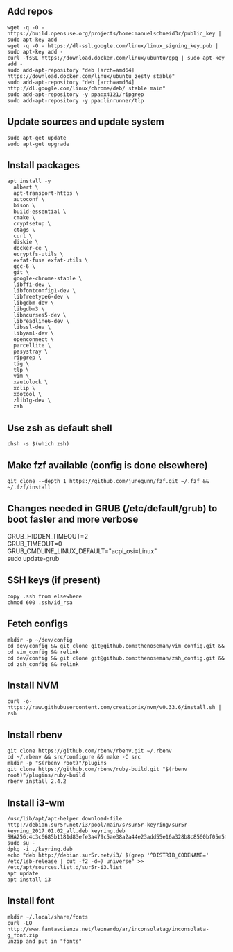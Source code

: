 ## Add repos
```
wget -q -O - https://build.opensuse.org/projects/home:manuelschneid3r/public_key | sudo apt-key add -  
wget -q -O - https://dl-ssl.google.com/linux/linux_signing_key.pub | sudo apt-key add -  
curl -fsSL https://download.docker.com/linux/ubuntu/gpg | sudo apt-key add -  
sudo add-apt-repository "deb [arch=amd64] https://download.docker.com/linux/ubuntu zesty stable"  
sudo add-apt-repository "deb [arch=amd64] http://dl.google.com/linux/chrome/deb/ stable main"  
sudo add-apt-repository -y ppa:x4121/ripgrep  
sudo add-apt-repository -y ppa:linrunner/tlp
```

## Update sources and update system
```
sudo apt-get update  
sudo apt-get upgrade
```

## Install packages
```
apt install -y  
  albert \  
  apt-transport-https \  
  autoconf \  
  bison \  
  build-essential \  
  cmake \  
  cryptsetup \
  ctags \  
  curl \  
  diskie \  
  docker-ce \  
  ecryptfs-utils \
  exfat-fuse exfat-utils \  
  gcc-6 \  
  git \  
  google-chrome-stable \  
  libffi-dev \  
  libfontconfig1-dev \  
  libfreetype6-dev \  
  libgdbm-dev \  
  libgdbm3 \  
  libncurses5-dev \  
  libreadline6-dev \  
  libssl-dev \  
  libyaml-dev \  
  openconnect \  
  parcellite \  
  pasystray \  
  ripgrep \  
  tig \  
  tlp \  
  vim \  
  xautolock \  
  xclip \  
  xdotool \  
  zlib1g-dev \  
  zsh
```

## Use zsh as default shell
```
chsh -s $(which zsh)
```

## Make fzf available (config is done elsewhere)
```
git clone --depth 1 https://github.com/junegunn/fzf.git ~/.fzf && ~/.fzf/install
```

## Changes needed in GRUB (/etc/default/grub) to boot faster and more verbose
GRUB_HIDDEN_TIMEOUT=2  
GRUB_TIMEOUT=0  
GRUB_CMDLINE_LINUX_DEFAULT="acpi_osi=Linux"  
sudo update-grub  

## SSH keys (if present)
```
copy .ssh from elsewhere
chmod 600 .ssh/id_rsa 
```

## Fetch configs
```
mkdir -p ~/dev/config  
cd dev/config && git clone git@github.com:thenoseman/vim_config.git && cd vim_config && relink  
cd dev/config && git clone git@github.com:thenoseman/zsh_config.git && cd zsh_config && relink 
```

## Install NVM
```
curl -o- https://raw.githubusercontent.com/creationix/nvm/v0.33.6/install.sh | zsh
```

## Install rbenv
```
git clone https://github.com/rbenv/rbenv.git ~/.rbenv  
cd ~/.rbenv && src/configure && make -C src  
mkdir -p "$(rbenv root)"/plugins  
git clone https://github.com/rbenv/ruby-build.git "$(rbenv root)"/plugins/ruby-build  
rbenv install 2.4.2
```

## Install i3-wm
```
/usr/lib/apt/apt-helper download-file http://debian.sur5r.net/i3/pool/main/s/sur5r-keyring/sur5r-keyring_2017.01.02_all.deb keyring.deb SHA256:4c3c6685b1181d83efe3a479c5ae38a2a44e23add55e16a328b8c8560bf05e5f  
sudo su -  
dpkg -i ./keyring.deb  
echo "deb http://debian.sur5r.net/i3/ $(grep '^DISTRIB_CODENAME=' /etc/lsb-release | cut -f2 -d=) universe" >> /etc/apt/sources.list.d/sur5r-i3.list  
apt update  
apt install i3  
```

## Install font
```
mkdir ~/.local/share/fonts  
curl -LO http://www.fantascienza.net/leonardo/ar/inconsolatag/inconsolata-g_font.zip  
unzip and put in "fonts"  
```

